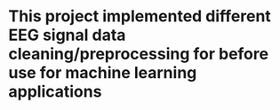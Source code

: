 # This project implemented different EEG signal data cleaning/preprocessing for before use for machine learning applications 
